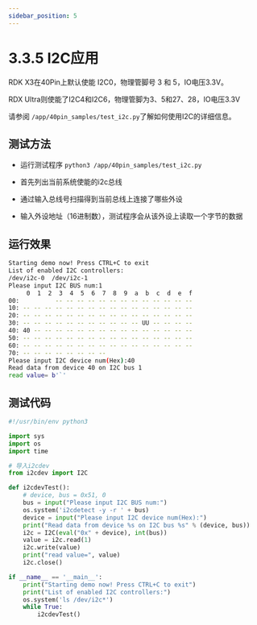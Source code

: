 ```yaml
---
sidebar_position: 5
---
```


# 3.3.5 I2C应用

RDK X3在40Pin上默认使能 I2C0，物理管脚号 3 和 5，IO电压3.3V。

RDX Ultra则使能了I2C4和I2C6，物理管脚为3、5和27、28，IO电压3.3V

请参阅 `/app/40pin_samples/test_i2c.py`了解如何使用I2C的详细信息。

## 测试方法

- 运行测试程序 `python3 /app/40pin_samples/test_i2c.py`

- 首先列出当前系统使能的i2c总线
- 通过输入总线号扫描得到当前总线上连接了哪些外设
- 输入外设地址（16进制数），测试程序会从该外设上读取一个字节的数据

## 运行效果

```bash
Starting demo now! Press CTRL+C to exit
List of enabled I2C controllers:
/dev/i2c-0  /dev/i2c-1
Please input I2C BUS num:1
     0  1  2  3  4  5  6  7  8  9  a  b  c  d  e  f
00:          -- -- -- -- -- -- -- -- -- -- -- -- -- 
10: -- -- -- -- -- -- -- -- -- -- -- -- -- -- -- -- 
20: -- -- -- -- -- -- -- -- -- -- -- -- -- -- -- -- 
30: -- -- -- -- -- -- -- -- -- -- -- UU -- -- -- -- 
40: 40 -- -- -- -- -- -- -- -- -- -- -- -- -- -- -- 
50: -- -- -- -- -- -- -- -- -- -- -- -- -- -- -- -- 
60: -- -- -- -- -- -- -- -- -- -- -- -- -- -- -- -- 
70: -- -- -- -- -- -- -- --                         
Please input I2C device num(Hex):40
Read data from device 40 on I2C bus 1
read value= b'`'
```

## 测试代码

```python
#!/usr/bin/env python3

import sys
import os
import time

# 导入i2cdev
from i2cdev import I2C

def i2cdevTest():
    # device, bus = 0x51, 0
    bus = input("Please input I2C BUS num:")
    os.system('i2cdetect -y -r ' + bus)
    device = input("Please input I2C device num(Hex):")
    print("Read data from device %s on I2C bus %s" % (device, bus))
    i2c = I2C(eval("0x" + device), int(bus))
    value = i2c.read(1)
    i2c.write(value)
    print("read value=", value)
    i2c.close()

if __name__ == '__main__':
    print("Starting demo now! Press CTRL+C to exit")
    print("List of enabled I2C controllers:")
    os.system('ls /dev/i2c*')
    while True:
        i2cdevTest()

```
